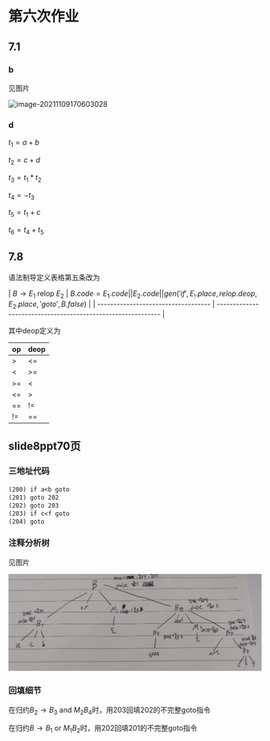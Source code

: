 # 第六次作业

## 7.1

### b

见图片

<img src="README.assets/image-20211109170603028.png" alt="image-20211109170603028"  />

### d

$t_1=a+b$

$t_2=c+d$

$t_3=t_1*t_2$

$t_4=-t_3$

$t_5=t_1+c$

$t_6=t_4+t_5$

## 7.8

语法制导定义表格第五条改为

| $B\rightarrow E_1\text{ relop }E_2$ | $B.code=E_1.code||E_2.code||gen('if',E_!.place,relop.deop,E_2.place,'goto',B.false)$ |
| ----------------------------------- | ------------------------------------------------------------ |

其中deop定义为

| op   | deop |
| ---- | ---- |
| >    | <=   |
| <    | >=   |
| >=   | <    |
| <=   | >    |
| ==   | !=   |
| !=   | ==   |

## slide8ppt70页

### 三地址代码

```assembly
(200) if a<b goto 
(201) goto 202
(202) goto 203
(203) if c<f goto 
(204) goto 
```

### 注释分析树

见图片

![image-20211109210626624](README.assets/image-20211109210626624.png)

### 回填细节

在归约$B_2\rightarrow B_3\text{ and }M_2B_4$时，用203回填202的不完整goto指令

在归约$B\rightarrow B_1\text{ or }M_1B_2$​时，用202回填201的不完整goto指令

